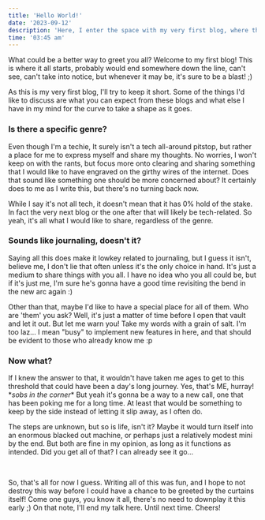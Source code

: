 ```yaml
---
title: 'Hello World!'
date: '2023-09-12'
description: 'Here, I enter the space with my very first blog, where thoughts play the game. Yay! Watch out, though; there could be someone hiding there.'
time: '03:45 am'
---
```


What could be a better way to greet you all? Welcome to my first blog! This is where it all starts, probably would end somewhere down the line, can\'t see, can\'t take into notice, but whenever it may be, it\'s sure to be a blast! ;)

As this is my very first blog, I\'ll try to keep it short. Some of the things I\'d like to discuss are what you can expect from these blogs and what else I have in my mind for the curve to take a shape as it goes.

### Is there a specific genre? 

Even though I\'m a techie, It surely isn\'t a tech all-around pitstop, but rather a place for me to express myself and share my thoughts. No worries, I won\'t keep on with the rants, but focus more onto clearing and sharing something that I would like to have engraved on the girthy wires of the internet. Does that sound like something one should be more concerned about? It certainly does to me as I write this, but there\'s no turning back now.

While I say it's not all tech, it doesn\'t mean that it has 0% hold of the stake. In fact the very next blog or the one after that will likely be tech-related. So yeah, it\'s all what I would like to share, regardless of the genre.

### Sounds like journaling, doesn't it?

Saying all this does make it lowkey related to journaling, but I guess it isn\'t, believe me, I don\'t lie that often unless it\'s the only choice in hand. It\'s just a medium to share things with you all. I have no idea who you all could be, but if it\'s just me, I\'m sure he\'s gonna have a good time revisiting the bend in the new arc again :)

Other than that, maybe I\'d like to have a special place for all of them. Who are 'them' you ask? Well, it's just a matter of time before I open that vault and let it out. But let me warn you! Take my words with a grain of salt. I'm too laz... I mean "busy" to implement new features in here, and that should be evident to those who already know me :p

### Now what?

If I knew the answer to that, it wouldn\'t have taken me ages to get to this threshold that could have been a day\'s long journey. Yes, that\'s ME, hurray! \**sobs in the corner*\* But yeah it\'s gonna be a way to a new call, one that has been poking me for a long time. At least that would be something to keep by the side instead of letting it slip away, as I often do.

The steps are unknown, but so is life, isn\'t it? Maybe it would turn itself into an enormous blacked out machine, or perhaps just a relatively modest mini by the end. But both are fine in my opinion, as long as it functions as intended. Did you get all of that? I can already see it go...

&nbsp;

So, that\'s all for now I guess. Writing all of this was fun, and I hope to not destroy this way before I could have a chance to be greeted by the curtains itself! Come one guys, you know it all, there\'s no need to downplay it this early ;) On that note, I\'ll end my talk here. Until next time. Cheers!
